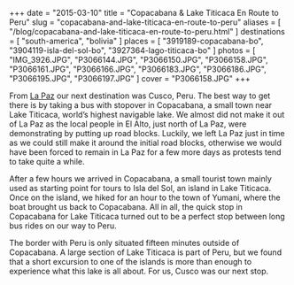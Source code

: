 +++
date    = "2015-03-10"
title   = "Copacabana & Lake Titicaca En Route to Peru"
slug    = "copacabana-and-lake-titicaca-en-route-to-peru"
aliases = [ "/blog/copacabana-and-lake-titicaca-en-route-to-peru.html" ]
destinations = [ "south-america", "bolivia" ]
places  = [ "3919189-copacabana-bo", "3904119-isla-del-sol-bo", "3927364-lago-titicaca-bo" ]
photos  = [
  "IMG_3926.JPG", "P3066144.JPG", "P3066150.JPG", "P3066158.JPG", "P3066161.JPG",
  "P3066166.JPG", "P3066183.JPG", "P3066186.JPG", "P3066195.JPG", "P3066197.JPG"
]
cover = "P3066158.JPG"
+++

From [La Paz](/la-paz-the-worlds-highest-capital-city/) our next destination was Cusco, Peru. The best way to get there is by taking a bus with stopover in Copacabana, a small town near Lake Titicaca, world’s highest navigable lake. We almost did not make it out of La Paz as the local people in El Alto, just north of La Paz, were demonstrating by putting up road blocks. Luckily, we left La Paz just in time as we could still make it around the initial road blocks, otherwise we would have been forced to remain in La Paz for a few more days as protests tend to take quite a while.
<!--more-->
After a few hours we arrived in Copacabana, a small tourist town mainly used as starting point for tours to Isla del Sol, an island in Lake Titicaca. Once on the island, we hiked for an hour to the town of Yumani, where the boat brought us back to Copacabana. All in all, the quick stop in Copacabana for Lake Titicaca turned out to be a perfect stop between long bus rides on our way to Peru.

The border with Peru is only situated fifteen minutes outside of Copacabana. A large section of Lake Titicaca is part of Peru, but we found that a short excursion to one of the islands is more than enough to experience what this lake is all about. For us, Cusco was our next stop.